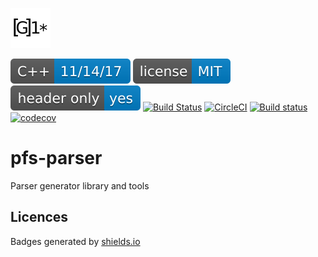 ![logo](resources/logo_64x64.png)

[![Standard](resources/badge/cxx-11-14-17-blue.svg)](https://en.wikipedia.org/wiki/C%2B%2B#Standardization)
[![License](resources/badge/license-MIT-blue.svg)](https://opensource.org/licenses/MIT)
[![Header Only](resources/badge/header-only.svg)](https://en.wikipedia.org/wiki/Header-only)
[![Build Status](https://travis-ci.org/semenovf/pfs-parser.svg?branch=master)](https://travis-ci.org/semenovf/pfs-parser)
[![CircleCI](https://circleci.com/gh/semenovf/pfs-parser.svg?style=shield)](https://circleci.com/gh/semenovf/pfs-parser)
[![Build status](https://ci.appveyor.com/api/projects/status/gxhqybsbyqfivlwi?svg=true)](https://ci.appveyor.com/project/semenovf/pfs-parser)
[![codecov](https://codecov.io/gh/semenovf/pfs-parser/branch/master/graph/badge.svg?token=4tY6jqPB7i)](https://codecov.io/gh/semenovf/pfs-parser)

# pfs-parser
Parser generator library and tools

## Licences

Badges generated by [shields.io](https://shields.io)<br/>
